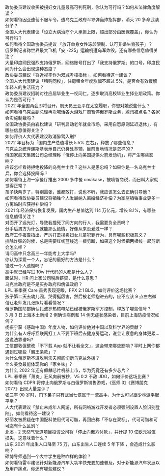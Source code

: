 政协委员建议收买被拐妇女儿童最高可判死刑，你认为可行吗？如何从法律角度解读？  
如何看待因亚速营不服军令，遭乌克兰政府军导弹轰炸指挥部，消灭 20 多命武装分子？  
全国人大代表建议「设立大病治疗个人承担上限，超出部分由医保覆盖」，你认为可行吗？  
如何看待全国政协委员提议 「放开单身女性冻卵限制、认可非婚生育孩子」？  
俄罗斯记者称世界最大飞机「安 -225」运输机遭乌军炸毁，还有哪些信息值得关注？  
大量印度网民强烈支持俄罗斯，网络账号打出了「我支持俄罗斯」的口号，印度民间为什么会出现这种态度？  
政协委员建议「将近视率作为双减考核指标」，如何看待这一建议？  
全国人大代表建议「租购同权」，住房租金年度涨幅不超过 5%，是否会有效缓解年轻人的生活压力？  
政协委员建议招聘对往应届毕业生一视同仁，逐步取消高校毕业生择业期政策。你认为是否可行？  
2022 年全国两会即将召开，航天员王亚平在太空履职，你想对她说些什么？  
如何看待乌克兰副总理再次喊话各大游戏厂商暂停俄罗斯业务，腾讯被点名？各家会实施制裁吗？  
全国政协委员白岩松建议「研判启动老年就业市场，采用自愿原则延迟退休」，有哪些信息值得关注？  
如何评价人大代表建议取消醉驾入刑?  
2022 年目标为「国内生产总值增长 5.5% 左右」，释放了哪些信息？  
乌克兰总统泽连斯基表示自己仍身处基辅，目前当地情况是怎样的？  
俄国家航天集团公司总经理称「俄停止向美国提供火箭发动机」，将产生哪些影响？  
应该怎样看待拒绝投降的乌克兰士兵？这些人是愚忠吗？如果你是一名乌克兰士兵，你会选择投降吗？  
如何看待上海一家餐厅推出 2000 多中餐 omakase，被喷智商税，而日料大家就觉得正常？  
孩子快两岁了，特别嚣张，谁都敢打，说也不听，我应该怎么去正确引导他？  
如何看待政协委员建议将牺牲个人发展纳入离婚经济补偿？为家庭牺牲事业更多一方离婚时应获得补偿吗？  
2021 年经济保持恢复发展，国内生产总值达到 114 万亿元，增长 8.1%，有哪些信息值得关注？  
对面开了远光灯，导致我撞死了同方向的行人，我需要负全责吗？  
分手后男方为什么就能那么绝情，好像从来没爱过一样？  
政府工作报告指出，严厉打击拐卖妇女儿童犯罪行为，具有哪些积极意义？  
排除炸弹的时候，总是需要红线蓝线选一根剪断，如果这个时候把两根线一起剪断会怎么样？  
请问高中只念高三一年能考上大学吗?  
你认为深爱一个人，忘记的最好的方法是什么？  
错过一个人遗憾吗？  
高中就已经写过 10w 行代码的人都是什么人？  
面试时，HR 问上家公司税后薪资，是什么意思？  
乌克兰政府是不是买办政府和傀儡政府？  
LPL 春季赛 Care 首秀表现亮眼，FPX 2:1 BLG，如何评价这场比赛？  
孩子第二天去幼儿园，哭得挺厉害，然后被老师抱进去的，应不应该 9 点左右微信让老师发几张照片看看情况？  
俄罗斯国防部确认扎波罗热核电站已经被俄罗斯军方控制，释放了哪些信号？  
3 月 3 日上海本土新增 2 例确诊病例和 14 例无症状感染者，目前上海防疫情况如何？  
杨振宁获《感动中国》年度人物，如何评价他对中国以及科学界的贡献？  
为什么有人呼吁互联网打工人不要下班后去健身房运动，说会让疲惫的身体更累…这说法靠谱吗?  
工信部敦促整改「不下载 App 就不让看全文」，这会带来哪些影响？平时上网你都遇到过哪些「霸王条款」？  
为什么俄罗斯不进攻利沃夫彻底切断乌克兰外援？  
什么美食最能体现你的「家乡味」?  
为什么 2022 年还有麒麟芯片机器上市，华为究竟还有多少芯片？  
LPL 春季赛「萧炎」狂风向前被秒，V5 0:2 不敌 JDG，如何评价这场比赛？  
如何看待 CDPR 将停止向俄罗斯与白俄罗斯销售游戏，《巫师 3》《赛博朋克 2077》出现大量差评？  
张三丰 90 岁时，门下弟子只有武当七侠属于一流高手，为什么可以跟少林派平起平坐？  
人大代表建议「禁止未成年人网游，所有网络游戏开发者必须强制设置人脸识别登陆」，如何看待这一建议？  
好丽友被质疑在中国配料使用代可可脂，再回应称「不存在双标」，代可可脂和可可脂有什么区别？  
北溪 - 2 天然气管道项目投资公司将「停止向俄方付款」，并计提 10 亿欧元减值损失，这意味着什么？  
山东 2021 年出生人口降至 75 万，山东出生人口连续 5 年下降 ，会造成什么影响？  
硕博导师遇到一个大牛学生是种咋样的体验？  
如何看待雷军建议针对新能源汽车大功率快充要加速普及，对于新能源汽车发展以及用户痛点，你还有哪些建议？  
